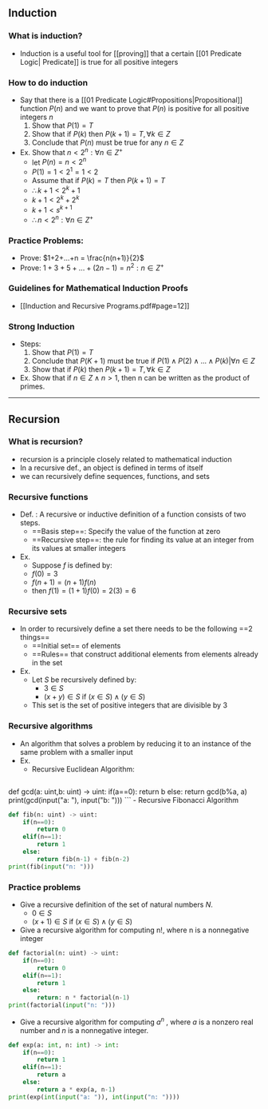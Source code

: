 ## Induction

### What is induction?
- Induction is a useful tool for [[proving]] that a certain [[01 Predicate Logic| Predicate]] is true for all positive integers

### How to do induction
- Say that there is a [[01 Predicate Logic#Propositions|Propositional]] function $P(n)$ and we want to prove that $P(n)$ is positive for all positive integers $n$ 
	1. Show that $P(1) = T$ 
	2. Show that if $P(k)$ then $P(k+1)=T , \forall k \in Z$
	3. Conclude that $P(n)$ must be true for any $n\in Z$
- Ex. Show that $n < 2^n: \forall n\in Z^+$
	- let $P(n) =n < 2^n$
	- $P(1) = 1 < 2^1 = 1 < 2$
	- Assume that if $P(k) = T$ then $P(k+1) = T$
	- $\therefore k+1 < 2^k +1$
	- $k+1<2^k+2^k$ 
	- $k+1<s^{k+1}$
	- $\therefore n < 2^n: \forall n\in Z^+$

### Practice Problems:
- Prove: $1+2+...+n = \frac{n(n+1)}{2}$
- Prove: $1+3+5+...+(2n-1) = n^2 : n\in Z^+$

### Guidelines for Mathematical Induction Proofs
- [[Induction and Recursive Programs.pdf#page=12]]

### Strong Induction
- Steps:
	1. Show that $P(1) = T$ 
	2. Conclude that $P(K+1)$ must be true if $P(1) \land P(2)\land ... \land P(k)| \forall n\in Z$
	3. Show that if $P(k)$ then $P(k+1)=T , \forall k \in Z$
- Ex. Show that if $n \in Z \land n>1$, then n can be written as the product of primes.

---
## Recursion

### What is recursion?
- recursion is a principle closely related to mathematical induction
- In a recursive def., an object is defined in terms of itself
- we can recursively define sequences, functions, and sets

### Recursive functions
- Def. : A recursive or inductive definition of a function consists of two steps.
	- ==Basis step==: Specify the value of the function at zero
	- ==Recursive step==: the rule for finding its value at an integer from its values at smaller integers
- Ex. 
	- Suppose $f$ is defined by:
	- $f(0) = 3$
	- $f(n+1) = (n+1)f(n)$
	- then $f(1) = (1+1)f(0) = 2(3) = 6$

### Recursive sets
- In order to recursively define a set there needs to be the following ==2 things==
	- ==Initial set== of elements
	- ==Rules== that construct additional elements from elements already in the set
- Ex. 
	- Let $S$ be recursively defined by: 
		- $3 \in S$ 
		- $(x+y)\in S$ if $(x \in S) \land (y \in S)$
	- This set is the set of positive integers that are divisible by 3

### Recursive algorithms
- An algorithm that solves a problem by reducing it to an instance of the same problem with a smaller input
- Ex.
	- Recursive Euclidean Algorithm:
	```python
def gcd(a: uint,b: uint) -> uint:
	if(a==0):
		return b
	else:
		return gcd(b%a, a)
print(gcd(input("a: "), input("b: ")))
	```
	- Recursive Fibonacci Algorithm
```python
def fib(n: uint) -> uint:
	if(n==0):
		return 0
	elif(n==1):
		return 1
	else:
		return fib(n-1) + fib(n-2)
print(fib(input("n: ")))
```

### Practice problems
- Give a recursive definition of the set of natural numbers $N$.
	- $0 \in S$
	- $(x+1)\in S$ if $(x \in S) \land (y \in S)$
- Give a recursive algorithm for computing n!, where n is a nonnegative integer
```python
def factorial(n: uint) -> uint:
	if(n==0):
		return 0
	elif(n==1):
		return 1
	else:
		return: n * factorial(n-1)
print(factorial(input("n: ")))
```
- Give a recursive algorithm for computing $a^n$ , where $a$ is a nonzero real number and $n$ is a nonnegative integer.
```python
def exp(a: int, n: int) -> int:
	if(n==0):
		return 1
	elif(n==1):
		return a
	else:
		return a * exp(a, n-1)	
print(exp(int(input("a: ")), int(input("n: "))))
```
